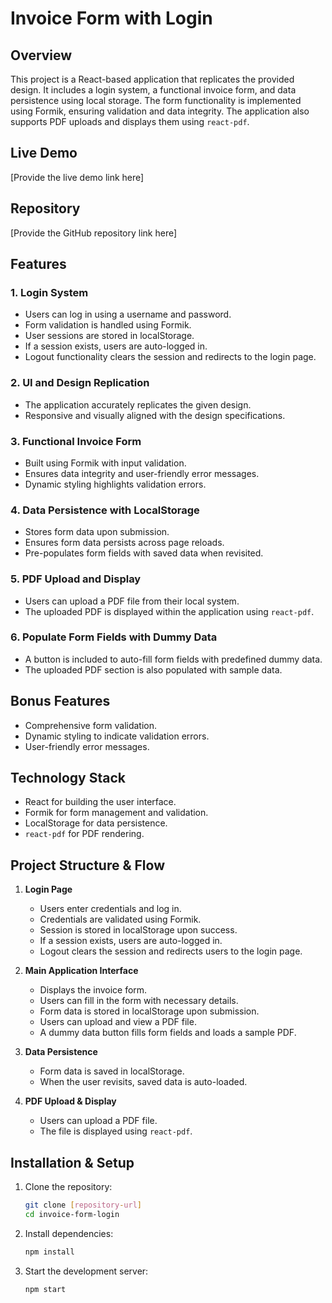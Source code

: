 # Invoice Form with Login

## Overview
This project is a React-based application that replicates the provided design. It includes a login system, a functional invoice form, and data persistence using local storage. The form functionality is implemented using Formik, ensuring validation and data integrity. The application also supports PDF uploads and displays them using `react-pdf`.

## Live Demo
[Provide the live demo link here]

## Repository
[Provide the GitHub repository link here]

## Features
### 1. Login System
- Users can log in using a username and password.
- Form validation is handled using Formik.
- User sessions are stored in localStorage.
- If a session exists, users are auto-logged in.
- Logout functionality clears the session and redirects to the login page.

### 2. UI and Design Replication
- The application accurately replicates the given design.
- Responsive and visually aligned with the design specifications.

### 3. Functional Invoice Form
- Built using Formik with input validation.
- Ensures data integrity and user-friendly error messages.
- Dynamic styling highlights validation errors.

### 4. Data Persistence with LocalStorage
- Stores form data upon submission.
- Ensures form data persists across page reloads.
- Pre-populates form fields with saved data when revisited.

### 5. PDF Upload and Display
- Users can upload a PDF file from their local system.
- The uploaded PDF is displayed within the application using `react-pdf`.

### 6. Populate Form Fields with Dummy Data
- A button is included to auto-fill form fields with predefined dummy data.
- The uploaded PDF section is also populated with sample data.

## Bonus Features
- Comprehensive form validation.
- Dynamic styling to indicate validation errors.
- User-friendly error messages.

## Technology Stack
- React for building the user interface.
- Formik for form management and validation.
- LocalStorage for data persistence.
- `react-pdf` for PDF rendering.

## Project Structure & Flow
1. **Login Page**
   - Users enter credentials and log in.
   - Credentials are validated using Formik.
   - Session is stored in localStorage upon success.
   - If a session exists, users are auto-logged in.
   - Logout clears the session and redirects users to the login page.

2. **Main Application Interface**
   - Displays the invoice form.
   - Users can fill in the form with necessary details.
   - Form data is stored in localStorage upon submission.
   - Users can upload and view a PDF file.
   - A dummy data button fills form fields and loads a sample PDF.

3. **Data Persistence**
   - Form data is saved in localStorage.
   - When the user revisits, saved data is auto-loaded.
   
4. **PDF Upload & Display**
   - Users can upload a PDF file.
   - The file is displayed using `react-pdf`.

## Installation & Setup
1. Clone the repository:
   ```sh
   git clone [repository-url]
   cd invoice-form-login
   ```
2. Install dependencies:
   ```sh
   npm install
   ```
3. Start the development server:
   ```sh
   npm start
   ```


